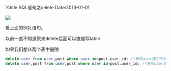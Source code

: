%title SQL语句之delete
Date:2013-01-01

![](https://raw.github.com/hit9/blog-img-store/master/blog/other/7_0.png)

看上面的SQL语句。

以前一直不知道原来delete后面可以直接写table

如果我们想从两个表中删除

```sql
delete user from user,post where user.id=post.user_id; /*删除user表中的相应记录*/
delete user,post from user,post where user.id=post.user_id; /*删除user表和post中的相应记录*/
```
